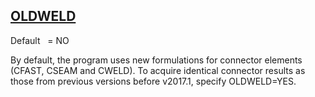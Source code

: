 ## [OLDWELD](https://nexus.hexagon.com/documentationcenter/bundle/MSC_Nastran_2022.4/page/Nastran_Combined_Book/qrg/parameters/TOC.OLDWELD.xhtml)

Default    = NO

By default, the program uses new formulations for connector elements (CFAST, CSEAM and CWELD). To acquire identical connector results as those from previous versions before v2017.1, specify OLDWELD=YES.

